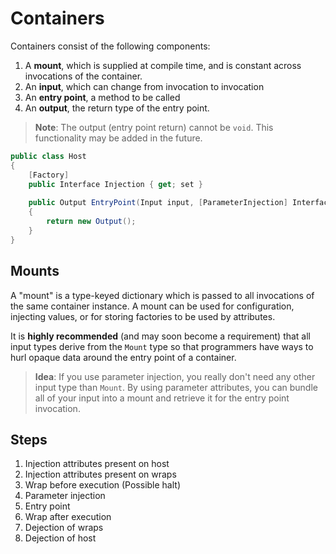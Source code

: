﻿# Containers

Containers consist of the following components:

1. A **mount**, which is supplied at compile time, and is constant across invocations of the container.
2. An **input**, which can change from invocation to invocation
3. An **entry point**, a method to be called
4. An **output**, the return type of the entry point.

> **Note**: The output (entry point return) cannot be `void`. This functionality may be added in the future.


```cs
public class Host
{
    [Factory]
    public Interface Injection { get; set }
    
    public Output EntryPoint(Input input, [ParameterInjection] Interface parameterInjection)
    {
        return new Output();
    }
}
```

## Mounts

A "mount" is a type-keyed dictionary which is passed to all invocations of the same container instance.
A mount can be used for configuration, injecting values, or for storing factories to be used by attributes.

It is **highly recommended** (and may soon become a requirement) that all input types derive from the `Mount` type
so that programmers have ways to hurl opaque data around the entry point of a container.

> **Idea**: If you use parameter injection, you really don't need any other input type than `Mount`.
> By using parameter attributes, you can bundle all of your input into a mount and retrieve it for the entry point invocation.

## Steps

1. Injection attributes present on host
2. Injection attributes present on wraps 
3. Wrap before execution (Possible halt)
3. Parameter injection
4. Entry point
5. Wrap after execution
6. Dejection of wraps
7. Dejection of host
